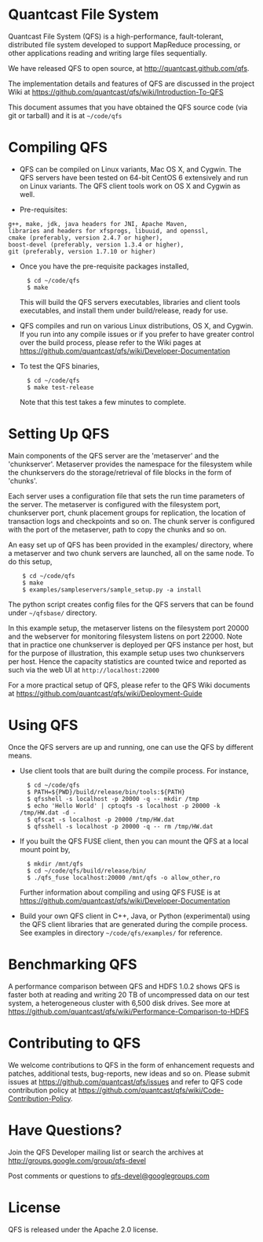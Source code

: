 Quantcast File System
=====================

Quantcast File System (QFS) is a high-performance, fault-tolerant, distributed
file system developed to support MapReduce processing, or other applications
reading and writing large files sequentially.

We have released QFS to open source, at http://quantcast.github.com/qfs.

The implementation details and features of QFS are discussed in the project
Wiki at https://github.com/quantcast/qfs/wiki/Introduction-To-QFS

This document assumes that you have obtained the QFS source code (via git or
tarball) and it is at `~/code/qfs`

Compiling QFS
=============

* QFS can be compiled on Linux variants, Mac OS X, and Cygwin. The QFS servers
  have been tested on 64-bit CentOS 6 extensively and run on Linux variants.
  The QFS client tools work on OS X and Cygwin as well.

* Pre-requisites:
```
g++, make, jdk, java headers for JNI, Apache Maven,
libraries and headers for xfsprogs, libuuid, and openssl,
cmake (preferably, version 2.4.7 or higher),
boost-devel (preferably, version 1.3.4 or higher),
git (preferably, version 1.7.10 or higher)
```

* Once you have the pre-requisite packages installed,

        $ cd ~/code/qfs
        $ make

  This will build the QFS servers executables, libraries and client
  tools executables, and install them under build/release, ready for use.

* QFS compiles and run on various Linux distributions, OS X, and Cygwin. If
  you run into any compile issues or if you prefer to have greater control
  over the build process, please refer to the Wiki pages at
  https://github.com/quantcast/qfs/wiki/Developer-Documentation

* To test the QFS binaries,

        $ cd ~/code/qfs
        $ make test-release

  Note that this test takes a few minutes to complete.


Setting Up QFS
==============

Main components of the QFS server are the 'metaserver' and the 'chunkserver'.
Metaserver provides the namespace for the filesystem while the chunkservers do
the storage/retrieval of file blocks in the form of 'chunks'.

Each server uses a configuration file that sets the run time parameters of the
server. The metaserver is configured with the filesystem port, chunkserver
port, chunk placement groups for replication, the location of transaction
logs and checkpoints and so on. The chunk server is configured with the port
of the metaserver, path to copy the chunks and so on.

An easy set up of QFS has been provided in the examples/ directory, where a
metaserver and two chunk servers are launched, all on the same node. To do this
setup,

        $ cd ~/code/qfs
        $ make
        $ examples/sampleservers/sample_setup.py -a install

The python script creates config files for the QFS servers that can be found
under `~/qfsbase/` directory.

In this example setup, the metaserver listens on the filesystem port 20000 and
the webserver for monitoring filesystem listens on port 22000. Note that in
practice one chunkserver is deployed per QFS instance per host, but for the
purpose of illustration, this example setup uses two chunkservers per host.
Hence the capacity statistics are counted twice and reported as such via the
web UI at `http://localhost:22000`

For a more practical setup of QFS, please refer to the QFS Wiki documents at
https://github.com/quantcast/qfs/wiki/Deployment-Guide

Using QFS
=========

Once the QFS servers are up and running, one can use the QFS by different
means.

* Use client tools that are built during the compile process. For instance,

        $ cd ~/code/qfs
        $ PATH=${PWD}/build/release/bin/tools:${PATH}
        $ qfsshell -s localhost -p 20000 -q -- mkdir /tmp
        $ echo 'Hello World' | cptoqfs -s localhost -p 20000 -k /tmp/HW.dat -d -
        $ qfscat -s localhost -p 20000 /tmp/HW.dat
        $ qfsshell -s localhost -p 20000 -q -- rm /tmp/HW.dat

* If you built the QFS FUSE client, then you can mount the QFS at a local mount
  point by,

        $ mkdir /mnt/qfs
        $ cd ~/code/qfs/build/release/bin/
        $ ./qfs_fuse localhost:20000 /mnt/qfs -o allow_other,ro

  Further information about compiling and using QFS FUSE is at
  https://github.com/quantcast/qfs/wiki/Developer-Documentation

* Build your own QFS client in C++, Java, or Python (experimental) using the
  QFS client libraries that are generated during the compile process. See
  examples in directory `~/code/qfs/examples/` for reference.


Benchmarking QFS
================

A performance comparison between QFS and HDFS 1.0.2 shows QFS is faster both at
reading and writing 20 TB of uncompressed data on our test system,
a heterogeneous cluster with 6,500 disk drives.
See more at https://github.com/quantcast/qfs/wiki/Performance-Comparison-to-HDFS


Contributing to QFS
===================

We welcome contributions to QFS in the form of enhancement requests and patches, additional tests, bug-reports, new ideas and so on. Please submit issues at https://github.com/quantcast/qfs/issues and refer to QFS code contribution policy at https://github.com/quantcast/qfs/wiki/Code-Contribution-Policy.


Have Questions?
===============

Join the QFS Developer mailing list or search the archives at
http://groups.google.com/group/qfs-devel

Post comments or questions to qfs-devel@googlegroups.com


License
=======

QFS is released under the Apache 2.0 license.
